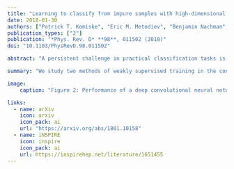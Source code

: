 ```yaml
---
title: "Learning to classify from impure samples with high-dimensional data"
date: 2018-01-30
authors: ["Patrick T. Komiske", "Eric M. Metodiev", "Benjamin Nachman", "Matthew D. Schwartz"]
publication_types: ["2"]
publication: "*Phys. Rev. D* **98**, 011502 (2018)"
doi: "10.1103/PhysRevD.98.011502"

abstract: "A persistent challenge in practical classification tasks is that labeled training sets are not always available. In particle physics, this challenge is surmounted by the use of simulations. These simulations accurately reproduce most features of data, but cannot be trusted to capture all of the complex correlations exploitable by modern machine learning methods. Recent work in weakly supervised learning has shown that simple, low-dimensional classifiers can be trained using only the impure mixtures present in data. Here, we demonstrate that complex, high-dimensional classifiers can also be trained on impure mixtures using weak supervision techniques, with performance comparable to what could be achieved with pure samples. Using weak supervision will therefore allow us to avoid relying exclusively on simulations for high-dimensional classification. This work opens the door to a new regime whereby complex models are trained directly on data, providing direct access to probe the underlying physics."

summary: "We study two methods of weakly supervised training in the context of jet classification, extending them to deep neural network architectures. We find that the Classification Without Labels (CWoLa) paradigm outperforms Learning from Label Proportions (LLP)."

image:
    caption: "Figure 2: Performance of a deep convolutional neural network [(CNN) operating on jet images](../dlincolor) trained with the CWoLa and LLP techniques for mixed samples with different purities and different numbers of training samples. The area under the ROC curve (AUC) goes up with more training samples, as expected, and is seen to be consistently higher for CWoLa than LLP. Both methods are able to achieve good classification performance on mixed samples with a wide variety of quark fractions, even down to samples with 40%/60% quarks."

links:
  - name: arXiv
    icon: arxiv
    icon_pack: ai
    url: "https://arxiv.org/abs/1801.10158"
  - name: iNSPIRE
    icon: inspire
    icon_pack: ai
    url: https://inspirehep.net/literature/1651455
---
```



